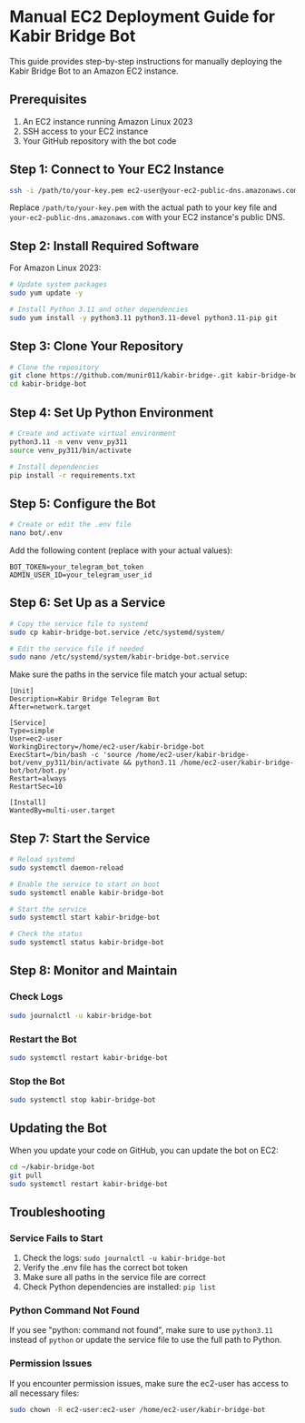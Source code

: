 # Manual EC2 Deployment Guide for Kabir Bridge Bot

This guide provides step-by-step instructions for manually deploying the Kabir Bridge Bot to an Amazon EC2 instance.

## Prerequisites

1. An EC2 instance running Amazon Linux 2023
2. SSH access to your EC2 instance
3. Your GitHub repository with the bot code

## Step 1: Connect to Your EC2 Instance

```bash
ssh -i /path/to/your-key.pem ec2-user@your-ec2-public-dns.amazonaws.com
```

Replace `/path/to/your-key.pem` with the actual path to your key file and `your-ec2-public-dns.amazonaws.com` with your EC2 instance's public DNS.

## Step 2: Install Required Software

For Amazon Linux 2023:
```bash
# Update system packages
sudo yum update -y

# Install Python 3.11 and other dependencies
sudo yum install -y python3.11 python3.11-devel python3.11-pip git
```

## Step 3: Clone Your Repository

```bash
# Clone the repository
git clone https://github.com/munir011/kabir-bridge-.git kabir-bridge-bot
cd kabir-bridge-bot
```

## Step 4: Set Up Python Environment

```bash
# Create and activate virtual environment
python3.11 -m venv venv_py311
source venv_py311/bin/activate

# Install dependencies
pip install -r requirements.txt
```

## Step 5: Configure the Bot

```bash
# Create or edit the .env file
nano bot/.env
```

Add the following content (replace with your actual values):

```
BOT_TOKEN=your_telegram_bot_token
ADMIN_USER_ID=your_telegram_user_id
```

## Step 6: Set Up as a Service

```bash
# Copy the service file to systemd
sudo cp kabir-bridge-bot.service /etc/systemd/system/

# Edit the service file if needed
sudo nano /etc/systemd/system/kabir-bridge-bot.service
```

Make sure the paths in the service file match your actual setup:

```
[Unit]
Description=Kabir Bridge Telegram Bot
After=network.target

[Service]
Type=simple
User=ec2-user
WorkingDirectory=/home/ec2-user/kabir-bridge-bot
ExecStart=/bin/bash -c 'source /home/ec2-user/kabir-bridge-bot/venv_py311/bin/activate && python3.11 /home/ec2-user/kabir-bridge-bot/bot/bot.py'
Restart=always
RestartSec=10

[Install]
WantedBy=multi-user.target
```

## Step 7: Start the Service

```bash
# Reload systemd
sudo systemctl daemon-reload

# Enable the service to start on boot
sudo systemctl enable kabir-bridge-bot

# Start the service
sudo systemctl start kabir-bridge-bot

# Check the status
sudo systemctl status kabir-bridge-bot
```

## Step 8: Monitor and Maintain

### Check Logs
```bash
sudo journalctl -u kabir-bridge-bot
```

### Restart the Bot
```bash
sudo systemctl restart kabir-bridge-bot
```

### Stop the Bot
```bash
sudo systemctl stop kabir-bridge-bot
```

## Updating the Bot

When you update your code on GitHub, you can update the bot on EC2:

```bash
cd ~/kabir-bridge-bot
git pull
sudo systemctl restart kabir-bridge-bot
```

## Troubleshooting

### Service Fails to Start
1. Check the logs: `sudo journalctl -u kabir-bridge-bot`
2. Verify the .env file has the correct bot token
3. Make sure all paths in the service file are correct
4. Check Python dependencies are installed: `pip list`

### Python Command Not Found
If you see "python: command not found", make sure to use `python3.11` instead of `python` or update the service file to use the full path to Python.

### Permission Issues
If you encounter permission issues, make sure the ec2-user has access to all necessary files:
```bash
sudo chown -R ec2-user:ec2-user /home/ec2-user/kabir-bridge-bot
``` 